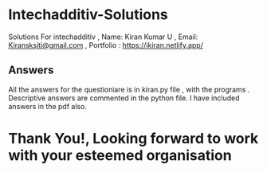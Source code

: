 # Intechadditiv-Solutions
Solutions For intechadditiv , Name: Kiran Kumar U , Email: Kiransksjti@gmail.com , Portfolio : https://ikiran.netlify.app/

## Answers

All the answers for the questioniare is in kiran.py file , with the programs . Descriptive answers are commented in the python file.
I have included answers in the pdf also.

# Thank You!, Looking forward to work with your esteemed organisation


